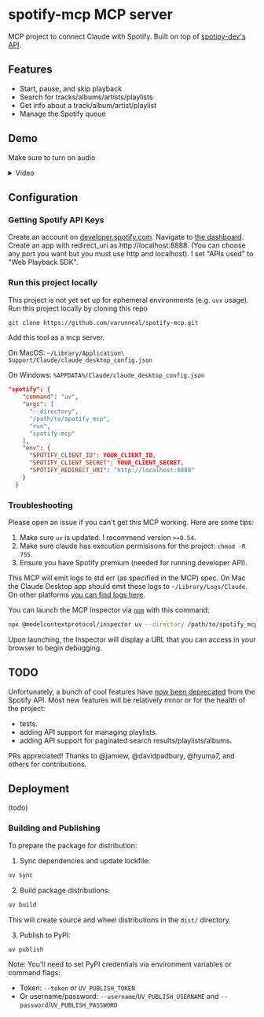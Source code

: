 # spotify-mcp MCP server

MCP project to connect Claude with Spotify. Built on top of [spotipy-dev's API](https://github.com/spotipy-dev/spotipy/tree/2.24.0).

## Features

- Start, pause, and skip playback
- Search for tracks/albums/artists/playlists
- Get info about a track/album/artist/playlist
- Manage the Spotify queue

## Demo

Make sure to turn on audio

<details>
  <summary>
    Video
  </summary>
  https://github.com/user-attachments/assets/20ee1f92-f3e3-4dfa-b945-ca57bc1e0894
  </summary>
</details>

## Configuration

### Getting Spotify API Keys

Create an account on [developer.spotify.com](https://developer.spotify.com/). Navigate to [the dashboard](https://developer.spotify.com/dashboard).
Create an app with redirect_uri as http://localhost:8888. (You can choose any port you want but you must use http and localhost).
I set "APIs used" to "Web Playback SDK".

### Run this project locally

This project is not yet set up for ephemeral environments (e.g. `uvx` usage).
Run this project locally by cloning this repo

```bash
git clone https://github.com/varunneal/spotify-mcp.git
```

Add this tool as a mcp server.

On MacOS: `~/Library/Application\ Support/Claude/claude_desktop_config.json`

On Windows: `%APPDATA%/Claude/claude_desktop_config.json`

  ```json
  "spotify": {
      "command": "uv",
      "args": [
        "--directory",
        "/path/to/spotify_mcp",
        "run",
        "spotify-mcp"
      ],
      "env": {
        "SPOTIFY_CLIENT_ID": YOUR_CLIENT_ID,
        "SPOTIFY_CLIENT_SECRET": YOUR_CLIENT_SECRET,
        "SPOTIFY_REDIRECT_URI": "http://localhost:8888"
      }
    }
  ```

### Troubleshooting

Please open an issue if you can't get this MCP working. Here are some tips:

1. Make sure `uv` is updated. I recommend version `>=0.54`.
2. Make sure claude has execution permisisons for the project: `chmod -R 755`.
3. Ensure you have Spotify premium (needed for running developer API). 

This MCP will emit logs to std err (as specified in the MCP) spec. On Mac the Claude Desktop app should emit these logs
to `~/Library/Logs/Claude`. 
On other platforms [you can find logs here](https://modelcontextprotocol.io/quickstart/user#getting-logs-from-claude-for-desktop).


You can launch the MCP Inspector via [`npm`](https://docs.npmjs.com/downloading-and-installing-node-js-and-npm) with this command:

```bash
npx @modelcontextprotocol/inspector uv --directory /path/to/spotify_mcp run spotify-mcp
```

Upon launching, the Inspector will display a URL that you can access in your browser to begin debugging.

## TODO

Unfortunately, a bunch of cool features have [now been deprecated](https://techcrunch.com/2024/11/27/spotify-cuts-developer-access-to-several-of-its-recommendation-features/)
from the Spotify API. Most new features will be relatively minor or for the health of the project:

- tests.
- adding API support for managing playlists.
- adding API support for paginated search results/playlists/albums.

PRs appreciated! Thanks to @jamiew, @davidpadbury, @hyuma7, and others for contributions.  

## Deployment

(todo)

### Building and Publishing

To prepare the package for distribution:

1. Sync dependencies and update lockfile:

```bash
uv sync
```

2. Build package distributions:

```bash
uv build
```

This will create source and wheel distributions in the `dist/` directory.

3. Publish to PyPI:

```bash
uv publish
```

Note: You'll need to set PyPI credentials via environment variables or command flags:

- Token: `--token` or `UV_PUBLISH_TOKEN`
- Or username/password: `--username`/`UV_PUBLISH_USERNAME` and `--password`/`UV_PUBLISH_PASSWORD`
